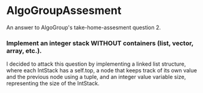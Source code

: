 # AlgoGroupAssesment

An answer to AlgoGroup's take-home-assesment question 2. 

### Implement an integer stack WITHOUT containers (list, vector, array, etc.).

I decided to attack this question by implementing a linked list structure, where each IntStack has a self.top, a node that keeps track of its own value and the previous node using a tuple, and an integer value variable size, representing the size of the IntStack.
